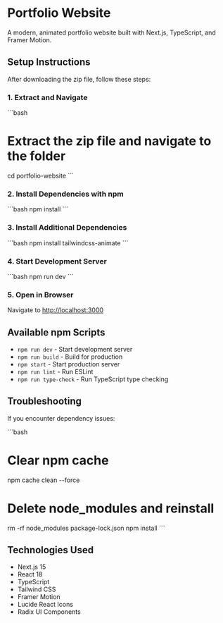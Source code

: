 # Portfolio Website

A modern, animated portfolio website built with Next.js, TypeScript, and Framer Motion.

## Setup Instructions

After downloading the zip file, follow these steps:

### 1. Extract and Navigate
\`\`\`bash
# Extract the zip file and navigate to the folder
cd portfolio-website
\`\`\`

### 2. Install Dependencies with npm
\`\`\`bash
npm install
\`\`\`

### 3. Install Additional Dependencies
\`\`\`bash
npm install tailwindcss-animate
\`\`\`

### 4. Start Development Server
\`\`\`bash
npm run dev
\`\`\`

### 5. Open in Browser
Navigate to [http://localhost:3000](http://localhost:3000)

## Available npm Scripts

- `npm run dev` - Start development server
- `npm run build` - Build for production
- `npm start` - Start production server  
- `npm run lint` - Run ESLint
- `npm run type-check` - Run TypeScript type checking

## Troubleshooting

If you encounter dependency issues:

\`\`\`bash
# Clear npm cache
npm cache clean --force

# Delete node_modules and reinstall
rm -rf node_modules package-lock.json
npm install
\`\`\`

## Technologies Used

- Next.js 15
- React 18
- TypeScript
- Tailwind CSS
- Framer Motion
- Lucide React Icons
- Radix UI Components
